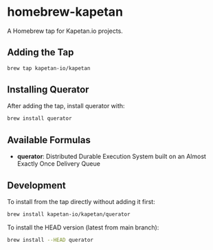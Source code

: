 # homebrew-kapetan

A Homebrew tap for Kapetan.io projects.

## Adding the Tap

```bash
brew tap kapetan-io/kapetan
```

## Installing Querator

After adding the tap, install querator with:

```bash
brew install querator
```

## Available Formulas

- **querator**: Distributed Durable Execution System built on an Almost Exactly Once Delivery Queue

## Development

To install from the tap directly without adding it first:

```bash
brew install kapetan-io/kapetan/querator
```

To install the HEAD version (latest from main branch):

```bash
brew install --HEAD querator
```